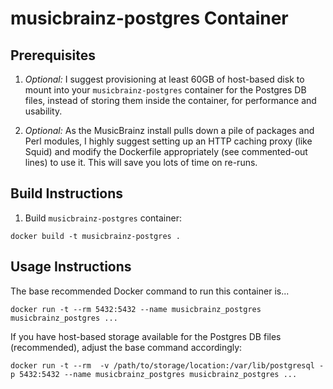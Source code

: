 # musicbrainz-postgres Container

Prerequisites
-------------

1. *Optional:* I suggest provisioning at least 60GB of host-based disk to mount into your `musicbrainz-postgres` container for the Postgres DB files, instead of storing them inside the container, for performance and usability.

2. *Optional:* As the MusicBrainz install pulls down a pile of packages and Perl modules, I highly suggest setting up an HTTP caching proxy (like Squid) and modify the Dockerfile appropriately (see commented-out lines) to use it.  This will save you lots of time on re-runs.

Build Instructions
------------------
1. Build `musicbrainz-postgres` container:

```
docker build -t musicbrainz-postgres .
```

Usage Instructions
------------------

The base recommended Docker command to run this container is...

```
docker run -t --rm 5432:5432 --name musicbrainz_postgres musicbrainz_postgres ...

```

If you have host-based storage available for the Postgres DB files
(recommended), adjust the base command accordingly:


```
docker run -t --rm  -v /path/to/storage/location:/var/lib/postgresql -p 5432:5432 --name musicbrainz_postgres musicbrainz_postgres ...
```
